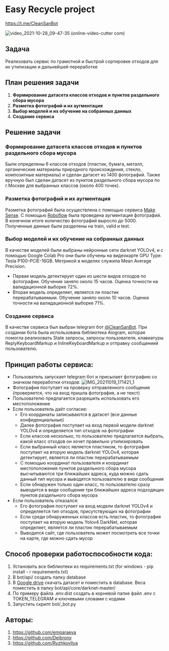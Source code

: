 # Easy Recycle project

https://t.me/CleanSanBot

![video_2021-10-28_09-47-35 (online-video-cutter com)](https://user-images.githubusercontent.com/88197584/139203581-8459bed5-8be6-47a2-ac12-d8cc23ae9fac.gif)

## Задача

Реализовать сервис по грамотной и быстрой сортировке отходов для их утилизации и дальнейшей переработке

## План решения задачи

1) **Формирование датасета классов отходов и пунктов раздельного сбора мусора**
2) **Разметка фотографий и их аугментация**
3) **Выбор моделей и их обучение на собранных данных**
4) **Создание сервиса**

## Решение задачи

### Формирование датасета классов отходов и пунктов раздельного сбора мусора
Были определены 6 классов отходов (пластик, бумага, металл, органические материалы природного происхождения, стекло, композитные материалы) и сделан датасет из 1400 фотографий. Также вручную был сделан датасет из пунктов раздельного сбора мусора по г.Москве для выбранных классов (около 400 точек).
### Разметка фотографий и их аугментация
Разметка фотографий была осуществлена с помощью сервиса [Make Sense](https://www.makesense.ai/). С помощью [Roboflow](https://roboflow.com/) была проведена аугментация фотографий. В конечном итоге количество фотографий выросло до 5000. Полученные данные были разделены на train, valid и test.
### Выбор моделей и их обучение на собранных данных
В качестве моделей были выбраны нейронные сети darknet YOLOv4, и с помощью Google Colab Pro они были обучены на видеокарте GPU Type: Tesla P100-PCIE-16GB. Метрикой в моделях служила Mean Average Precision.
- Первая модель детектирует один из шести видов отходов по фотографии. Обучение заняло около 15 часов. Оценка точности на валидационной выборке 72%.
- Вторая модель определяет, является ли пластик перерабатываемым. Обучение заняло около 10 часов. Оценка точности на валидационной выборке 71%.
### Создание сервиса
В качестве сервиса был выбран telegram бот [@CleanSanBot](https://t.me/CleanSanBot). При создании бота была использована библиотека Аiogram, которая помогла реализовать State запросы, запросы пользователя, клавиатуры ReplyKeyboardMarkup и InlineKeyboardMarkup и отправку сообщениий пользователю.
## Принцип работы сервиса:
- Пользователь запускает telegram бот и присылает фотографию со значком переработки отходов:
![IMG_20211019_171421_1](https://user-images.githubusercontent.com/88563421/139556482-769861c5-6133-4c48-9589-b42b601fcded.jpg)
- Фотография поступает на проверку отправленного сообщения (проверяется, что на вход пришла фотография, а не текст)
- Пользователю предлагается разрешить использовать его местоположение
- Если пользователь даёт согласие:
  - Eго координаты записываются в датасет (все данные конфиденциальные)
  - Далее фотография поступает на вход первой модели darknet YOLOv4 и определяется тип отходов на фотографии
  - Если классов несколько, то пользователю предлагается выбрать, какой класс отходов он хочет правильно утилизировать
  - Если выбранный класс является пластиком, то фотография поступает на вторую модель darknet YOLOv4, которая детектирует, является ли пластик перерабатываемым
  - С помощью координат пользователя и координат местоположения пунктов раздельного сбора мусора высчитываются три ближайших адреса, куда можно сдать данный тип мусора и выводятся пользователю в виде сообщения
  - Если обнаружен только один класс, то пользователю сразу выводится в виде сообщения три ближайших адреса подходящих пунктов раздельного сбора мусора
- Если пользователь отказался:
  - Его фотография поступает на вход модели darknet YOLOv4 и определяется тип отходов, присутствующих на фотографии
  - Если среди обнаруженных классов есть пластик, то фотография поступает на вторую модель Yolov4 DarkNet, которая определяет, является ли пластик перерабатываемым
  - Выводится сайт, где пользователь может посмотреть все точки на карте, где можно сдать мусор
## Способ проверки работоспособности кода:
1) Установить все библиотеки из requirements.txt (for windows - pip install - r requirements.txt)
2) В bot/api/ создать папку database
3) В [Google drive](https://drive.google.com/drive/folders/1_K7dKHxCFKUMlBCmlu7Rq7LuF9AnW5LM?usp=sharing) скачать датасет и поместить в database. Веса поместить в папку bot/api/core/darknet-master/
4) По примеру файла .env.dist создать в корневой папке файл .env с TOKEN_TELEGRAM и ключевыми словами с кодами
5) Запустить скрипт bot/_bot.py
## Авторы:
1) https://github.com/emparaeva
2) https://github.com/Deibrony
3) https://github.com/RyzhkovIlya
